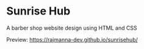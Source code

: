 # Sunrise Hub
A barber shop website design using HTML and CSS

Preview:  https://rajmanna-dev.github.io/sunrisehub/
